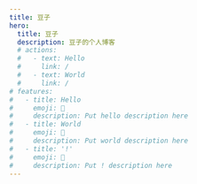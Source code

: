 ```yaml
---
title: 豆子
hero:
  title: 豆子
  description: 豆子的个人博客
  # actions:
  #   - text: Hello
  #     link: /
  #   - text: World
  #     link: /
# features:
#   - title: Hello
#     emoji: 💎
#     description: Put hello description here
#   - title: World
#     emoji: 🌈
#     description: Put world description here
#   - title: '!'
#     emoji: 🚀
#     description: Put ! description here
---
```


<!-- 这里可以追加表述-->
